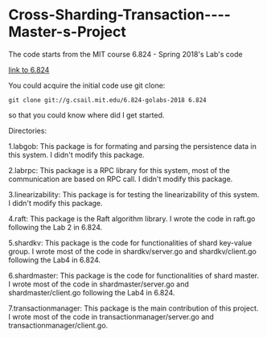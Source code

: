# Cross-Sharding-Transaction----Master-s-Project

The code starts from the MIT course 6.824 - Spring 2018's Lab's code

[link to 6.824](https://pdos.csail.mit.edu/6.824/index.html)


You could acquire the initial code use git clone:

    git clone git://g.csail.mit.edu/6.824-golabs-2018 6.824

so that you could know where did I get started.

Directories:

1.labgob: This package is for formating and parsing the persistence data in this system. I didn't modify this package.

2.labrpc: This package is a RPC library for this system, most of the communication are based on RPC call. I didn't modify this package.

3.linearizability: This package is for testing the linearizability of this system. I didn't modify this package.

4.raft: This package is the Raft algorithm library. I wrote the code in raft.go following the Lab 2 in 6.824.

5.shardkv: This package is the code for functionalities of shard key-value group. I wrote most of the code in shardkv/server.go and shardkv/client.go following the Lab4 in 6.824.

6.shardmaster: This package is the code for functionalities of shard master. I wrote most of the code in shardmaster/server.go and shardmaster/client.go following the Lab4 in 6.824.

7.transactionmanager: This package is the main contribution of this project. I wrote most of the code in transactionmanager/server.go and transactionmanager/client.go.
